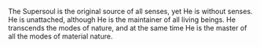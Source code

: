 The Supersoul is the original source of all senses, yet He is without senses. He is unattached, although He is the maintainer of all living beings. He transcends the modes of nature, and at the same time He is the master of all the modes of material nature.